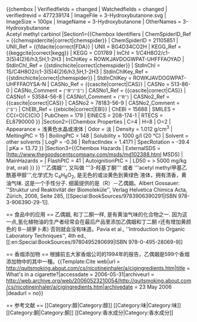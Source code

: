 {{chembox
| Verifiedfields = changed
| Watchedfields = changed
| verifiedrevid = 477239174
| ImageFile = 3-Hydroxybutanone.svg
| ImageSize = 100px
| ImageName = 3-Hydroxybutanone
| OtherNames = 3-Hydroxybutanone<br />Acetyl methyl carbinol
|Section1={{Chembox Identifiers
| ChemSpiderID_Ref = {{chemspidercite|correct|chemspider}}
| ChemSpiderID = 21105851
| UNII_Ref = {{fdacite|correct|FDA}}
| UNII = BG4D34CO2H
| KEGG_Ref = {{keggcite|correct|kegg}}
| KEGG = C01769
| InChI = 1/C4H8O2/c1-3(5)4(2)6/h3,5H,1-2H3
| InChIKey = ROWKJAVDOGWPAT-UHFFFAOYAD
| StdInChI_Ref = {{stdinchicite|correct|chemspider}}
| StdInChI = 1S/C4H8O2/c1-3(5)4(2)6/h3,5H,1-2H3
| StdInChIKey_Ref = {{stdinchicite|correct|chemspider}}
| StdInChIKey = ROWKJAVDOGWPAT-UHFFFAOYSA-N
| CASNo_Ref = {{cascite|correct|CAS}}
| CASNo = 513-86-0
| CASNo_Comment = <small>(''R''/''S'')</small>
| CASNo1_Ref = {{cascite|correct|CAS}}
| CASNo1 = 53584-56-8
| CASNo1_Comment = <small>(''R'')</small>
| CASNo2_Ref = {{cascite|correct|CAS}}
| CASNo2 = 78183-56-9
| CASNo2_Comment = <small>(''S'')</small>
| ChEBI_Ref = {{ebicite|correct|EBI}}
| ChEBI = 15688
| SMILES = CC(=O)C(C)O
| PubChem = 179
| EINECS = 208-174-1
| RTECS = EL8790000
}}
|Section2={{Chembox Properties
| C=4 | H=8 | O=2
| Appearance = 浅黄色水晶或液体
| Odor = 淡
| Density = 1.012 g/cm<sup>3</sup>
| MeltingPtC = 15
| BoilingPtC = 148
| Solubility = 1000 g/l (20 °C)
| Solvent = other solvents
| LogP = -0.36
| RefractIndex = 1.4171
| SpecRotation = -39.4
| pKa = 13.72
}}
|Section3={{Chembox Hazards
| ExternalSDS = [http://www.thegoodscentscompany.com/msds/md102388.html MSDS]
| MainHazards =
| FlashPtC = 41
| AutoignitionPtC =
| LD50 = > 5000 mg/kg (rat, oral)
 }}
}}
'''乙偶姻''', 又叫做 '''3-羟基丁酮''' 或者 '''acetyl methyl甲基乙酰基甲醇''',化学式为 C<sub>4</sub>H<sub>8</sub>O<sub>2</sub>, 是无色的或淡黄色到黄绿色 液体，拥有清香，黄油气味. 这是一个手性分子. 细菌提供的是（R）－乙偶姻。<ref name="Gossauer">Albert Gossauer: ''Struktur und Reaktivität der Biomoleküle'', Verlag Helvetica Chimica Acta, Zürich, 2006, Seite 285, [[Special:BookSources/9783906390291|ISBN 978-3-906390-29-1]].</ref>

== 食品中的应用 ==
乙偶姻, 和丁二酮一样, 是有黄油气味的化合物之一. 因为这一点,氢化植物油的生产者经常会在最后产品里添加乙偶姻和丁二酮 r还有增加黄颜色的 B－胡萝卜素) 否则就会没有味道。<ref>Pavia et al., ''Introduction to Organic Laboratory Techniques'', 4th ed., [[:en:Special:BookSources/9780495280699|ISBN 978-0-495-28069-9]]</ref>

== 香烟添加物 ==
根據前五大家香烟公司的1994年的报告，乙偶姻是599个香烟添加物中的其中一種。<ref>{{Template:Cite web|url = http://quitsmoking.about.com/cs/nicotineinhaler/a/cigingredients.htm|title = What's in a cigarette?|accessdate = 2006-05-31|archiveurl = http://web.archive.org/web/20060523210054/http://quitsmoking.about.com/cs/nicotineinhaler/a/cigingredients.htm|archivedate = 23 May 2006 <!--DASHBot-->|deadurl = no}}</ref>

== 参考文献 ==
<references />
[[Category:醇|Category:醇]]
[[Category:味|Category:味]]
[[Category:酮|Category:酮]]
[[Category:香水成分|Category:香水成分]]